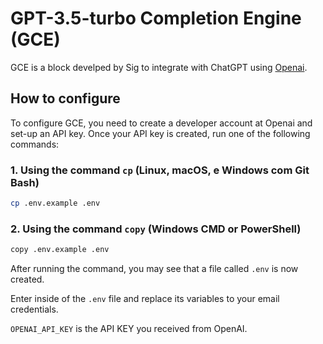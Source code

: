 # GPT-3.5-turbo Completion Engine (GCE)

GCE is a block develped by Sig to integrate with ChatGPT using [Openai](https://www.npmjs.com/package/openai).

## How to configure

To configure GCE, you need to create a developer account at Openai and set-up an API key. Once your API key is created, run one of the following commands:

### 1. Using the command `cp` (Linux, macOS, e Windows com Git Bash)

```bash
cp .env.example .env
```

### 2. Using the command `copy` (Windows CMD or PowerShell)

```bash
copy .env.example .env
```

After running the command, you may see that a file called `.env` is now created.

Enter inside of the `.env` file and replace its variables to your email credentials.

`OPENAI_API_KEY` is the API KEY you received from OpenAI.
